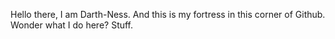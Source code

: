 Hello there, I am Darth-Ness. And this is my fortress in this corner of Github. Wonder what I do here? Stuff.


<!---
Darth-Ness/Darth-Ness is a ✨ special ✨ repository because its `README.md` (this file) appears on your GitHub profile.
You can click the Preview link to take a look at your changes.
--->
